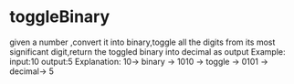 # toggleBinary
 given a number ,convert it into binary,toggle all the digits from its most significant digit,return the toggled binary into decimal as output
 Example:
 input:10
 output:5
 Explanation: 10-> binary -> 1010 -> toggle -> 0101 -> decimal-> 5
